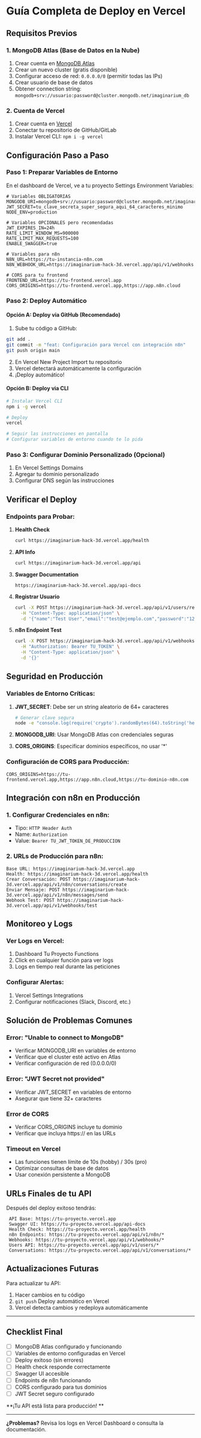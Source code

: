﻿#  Guía Completa de Deploy en Vercel

##  **Requisitos Previos**

### 1. **MongoDB Atlas (Base de Datos en la Nube)**
1. Crear cuenta en [MongoDB Atlas](https://www.mongodb.com/cloud/atlas)
2. Crear un nuevo cluster (gratis disponible)
3. Configurar acceso de red: `0.0.0.0/0` (permitir todas las IPs)
4. Crear usuario de base de datos
5. Obtener connection string: `mongodb+srv://usuario:password@cluster.mongodb.net/imaginarium_db`

### 2. **Cuenta de Vercel**
1. Crear cuenta en [Vercel](https://vercel.com)
2. Conectar tu repositorio de GitHub/GitLab
3. Instalar Vercel CLI: `npm i -g vercel`

##  **Configuración Paso a Paso**

### **Paso 1: Preparar Variables de Entorno**

En el dashboard de Vercel, ve a tu proyecto  Settings  Environment Variables:

```env
# Variables OBLIGATORIAS
MONGODB_URI=mongodb+srv://usuario:password@cluster.mongodb.net/imaginarium_db
JWT_SECRET=tu_clave_secreta_super_segura_aqui_64_caracteres_minimo
NODE_ENV=production

# Variables OPCIONALES pero recomendadas
JWT_EXPIRES_IN=24h
RATE_LIMIT_WINDOW_MS=900000
RATE_LIMIT_MAX_REQUESTS=100
ENABLE_SWAGGER=true

# Variables para n8n
N8N_URL=https://tu-instancia-n8n.com
N8N_WEBHOOK_URL=https://imaginarium-hack-3d.vercel.app/api/v1/webhooks

# CORS para tu frontend
FRONTEND_URL=https://tu-frontend.vercel.app
CORS_ORIGINS=https://tu-frontend.vercel.app,https://app.n8n.cloud
```

### **Paso 2: Deploy Automático**

#### **Opción A: Deploy via GitHub (Recomendado)**
1. Sube tu código a GitHub:
```bash
git add .
git commit -m "feat: Configuración para Vercel con integración n8n"
git push origin main
```

2. En Vercel  New Project  Import tu repositorio
3. Vercel detectará automáticamente la configuración
4. ¡Deploy automático! 

#### **Opción B: Deploy via CLI**
```bash
# Instalar Vercel CLI
npm i -g vercel

# Deploy
vercel

# Seguir las instrucciones en pantalla
# Configurar variables de entorno cuando te lo pida
```

### **Paso 3: Configurar Dominio Personalizado (Opcional)**
1. En Vercel  Settings  Domains
2. Agregar tu dominio personalizado
3. Configurar DNS según las instrucciones

##  **Verificar el Deploy**

### **Endpoints para Probar:**

1. **Health Check**
   ```bash
   curl https://imaginarium-hack-3d.vercel.app/health
   ```

2. **API Info**
   ```bash
   curl https://imaginarium-hack-3d.vercel.app/api
   ```

3. **Swagger Documentation**
   ```
   https://imaginarium-hack-3d.vercel.app/api-docs
   ```

4. **Registrar Usuario**
   ```bash
   curl -X POST https://imaginarium-hack-3d.vercel.app/api/v1/users/register \
     -H "Content-Type: application/json" \
     -d '{"name":"Test User","email":"test@ejemplo.com","password":"123456"}'
   ```

5. **n8n Endpoint Test**
   ```bash
   curl -X POST https://imaginarium-hack-3d.vercel.app/api/v1/webhooks/test \
     -H "Authorization: Bearer TU_TOKEN" \
     -H "Content-Type: application/json" \
     -d '{}'
   ```

##  **Seguridad en Producción**

### **Variables de Entorno Críticas:**

1. **JWT_SECRET**: Debe ser un string aleatorio de 64+ caracteres
   ```bash
   # Generar clave segura
   node -e "console.log(require('crypto').randomBytes(64).toString('hex'))"
   ```

2. **MONGODB_URI**: Usar MongoDB Atlas con credenciales seguras

3. **CORS_ORIGINS**: Especificar dominios específicos, no usar '*'

### **Configuración de CORS para Producción:**
```env
CORS_ORIGINS=https://tu-frontend.vercel.app,https://app.n8n.cloud,https://tu-dominio-n8n.com
```

##  **Integración con n8n en Producción**

### **1. Configurar Credenciales en n8n:**
- Tipo: `HTTP Header Auth`
- Name: `Authorization` 
- Value: `Bearer TU_JWT_TOKEN_DE_PRODUCCION`

### **2. URLs de Producción para n8n:**
```
Base URL: https://imaginarium-hack-3d.vercel.app
Health: https://imaginarium-hack-3d.vercel.app/health
Crear Conversación: POST https://imaginarium-hack-3d.vercel.app/api/v1/n8n/conversations/create
Enviar Mensaje: POST https://imaginarium-hack-3d.vercel.app/api/v1/n8n/messages/send
Webhook Test: POST https://imaginarium-hack-3d.vercel.app/api/v1/webhooks/test
```

##  **Monitoreo y Logs**

### **Ver Logs en Vercel:**
1. Dashboard  Tu Proyecto  Functions
2. Click en cualquier función para ver logs
3. Logs en tiempo real durante las peticiones

### **Configurar Alertas:**
1. Vercel  Settings  Integrations
2. Configurar notificaciones (Slack, Discord, etc.)

##  **Solución de Problemas Comunes**

### **Error: "Unable to connect to MongoDB"**
-  Verificar MONGODB_URI en variables de entorno
-  Verificar que el cluster esté activo en Atlas
-  Verificar configuración de red (0.0.0.0/0)

### **Error: "JWT Secret not provided"**
-  Verificar JWT_SECRET en variables de entorno
-  Asegurar que tiene 32+ caracteres

### **Error de CORS**
-  Verificar CORS_ORIGINS incluye tu dominio
-  Verificar que incluya https:// en las URLs

### **Timeout en Vercel**
-  Las funciones tienen límite de 10s (hobby) / 30s (pro)
-  Optimizar consultas de base de datos
-  Usar conexión persistente a MongoDB

##  **URLs Finales de tu API**

Después del deploy exitoso tendrás:

```
 API Base: https://tu-proyecto.vercel.app
 Swagger UI: https://tu-proyecto.vercel.app/api-docs
 Health Check: https://tu-proyecto.vercel.app/health
 n8n Endpoints: https://tu-proyecto.vercel.app/api/v1/n8n/*
 Webhooks: https://tu-proyecto.vercel.app/api/v1/webhooks/*
 Users API: https://tu-proyecto.vercel.app/api/v1/users/*
 Conversations: https://tu-proyecto.vercel.app/api/v1/conversations/*
```

##  **Actualizaciones Futuras**

Para actualizar tu API:
1. Hacer cambios en tu código
2. `git push`  Deploy automático en Vercel
3. Vercel detecta cambios y redeploya automáticamente

---

##  **Checklist Final**

- [ ] MongoDB Atlas configurado y funcionando
- [ ] Variables de entorno configuradas en Vercel
- [ ] Deploy exitoso (sin errores)
- [ ] Health check responde correctamente
- [ ] Swagger UI accesible
- [ ] Endpoints de n8n funcionando
- [ ] CORS configurado para tus dominios
- [ ] JWT Secret seguro configurado

**¡Tu API está lista para producción! **

---

 **¿Problemas?** Revisa los logs en Vercel Dashboard o consulta la documentación.

